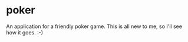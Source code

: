 poker
=====

An application for a friendly poker game.
This is all new to me, so I'll see how it goes. :-)
